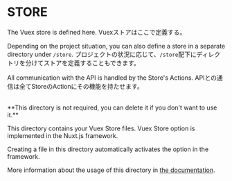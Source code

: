 # STORE

The Vuex store is defined here.
Vuexストアはここで定義する。

Depending on the project situation, you can also define a store in a separate directory under `/store`.
プロジェクトの状況に応じて、`/store`配下にディレクトリを分けてストアを定義することもできます。

All communication with the API is handled by the Store's Actions.
APIとの通信は全てStoreのActionにその機能を持たせます。

<br>
**This directory is not required, you can delete it if you don't want to use it.**

This directory contains your Vuex Store files.
Vuex Store option is implemented in the Nuxt.js framework.

Creating a file in this directory automatically activates the option in the framework.

More information about the usage of this directory in [the documentation](https://nuxtjs.org/guide/vuex-store).
